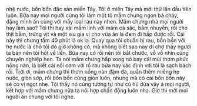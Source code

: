 nhệ nước, bồn bồn đặc sản miền Tây. Tôi ở miền Tây mà mới thử lần đầu tiên luôn. Bữa nay mọi người cùng tôi làm một tô mắm chưng ngon bá cháy, đặng mình ăn cùng với mấy loại rau này nhen. Mắm chưng nhà mọi người hay làm sao? Tôi thì hay xài mắm linh với mắm cá sặc, bằm nhuyễn, rồi cho thịt bằm, trứng vịt và một xíu gia vị cho vừa ăn là đem đi hấp được rồi. Cái này thì chưng tầm 40 phút là ok la. Quay qua tôi chuẩn bị rau, bồn bồn với hẹ nước là chỗ tôi đó giờ không có, mà không biết sao nay đi chợ thấy người ta bán nên tôi hốt về liền. Bữa nay có rồi nên tôi bắt chước, vỗ vỗ nhìn cũng chuyên nghiệp hen. Ta nói mắm chưng hấp xong nó bay cái mùi thơm phức nồng nàn, là biết cái nồi cơm với rổ rau bữa nay xác định với tôi là sạch bách rồi. Trời ơi, mắm chưng thì thơm nồng nàn đậm đà, quẩn thêm miếng hẹ nước, giòn sớp, rồi bồn bồn cũng giòn luôn, nhưng mà có cái bồn bồn này sẽ có vị ngọt nhẹ. Tôi thấy nó cũng tương tự như củ hủ dừa vậy á mọi người, kết hợp với mắm chưng nữa ta nói hợp chấn động luôn nha. Giờ thì mời mọi người ăn chung với tôi nghe.